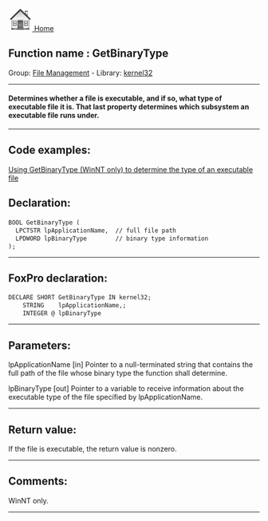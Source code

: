 [<img src="../../images/home.png"> Home ](https://github.com/VFPX/Win32API)  

## Function name : GetBinaryType
Group: [File Management](../../functions_group.md#File_Management)  -  Library: [kernel32](../../Libraries.md#kernel32)  
***  


#### Determines whether a file is executable, and if so, what type of executable file it is. That last property determines which subsystem an executable file runs under.

***  


## Code examples:
[Using GetBinaryType (WinNT only) to determine the type of an executable file](../../samples/sample_115.md)  

## Declaration:
```foxpro  
BOOL GetBinaryType (
  LPCTSTR lpApplicationName,  // full file path
  LPDWORD lpBinaryType        // binary type information
);  
```  
***  


## FoxPro declaration:
```foxpro  
DECLARE SHORT GetBinaryType IN kernel32;
	STRING    lpApplicationName,;
	INTEGER @ lpBinaryType  
```  
***  


## Parameters:
lpApplicationName 
[in] Pointer to a null-terminated string that contains the full path of the file whose binary type the function shall determine. 

lpBinaryType 
[out] Pointer to a variable to receive information about the executable type of the file specified by lpApplicationName.  
***  


## Return value:
If the file is executable, the return value is nonzero.  
***  


## Comments:
WinNT only.  
  
***  

